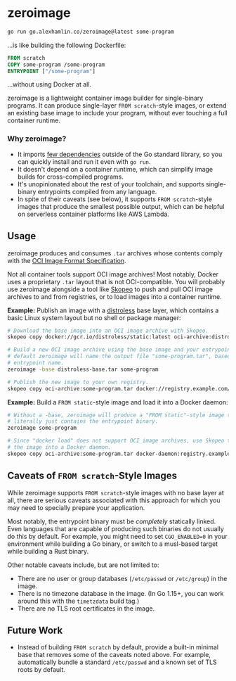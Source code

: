 # zeroimage

```sh
go run go.alexhamlin.co/zeroimage@latest some-program
```

…is like building the following Dockerfile:

```dockerfile
FROM scratch
COPY some-program /some-program
ENTRYPOINT ["/some-program"]
```

…without using Docker at all.

zeroimage is a lightweight container image builder for single-binary programs.
It can produce single-layer `FROM scratch`-style images, or extend an existing
base image to include your program, without ever touching a full container
runtime.

### Why zeroimage?

- It imports [few dependencies][imports] outside of the Go standard library, so
  you can quickly install and run it even with `go run`.
- It doesn't depend on a container runtime, which can simplify image builds for
  cross-compiled programs.
- It's unopinionated about the rest of your toolchain, and supports
  single-binary entrypoints compiled from any language.
- In spite of their caveats (see below), it supports `FROM scratch`-style images
  that produce the smallest possible output, which can be helpful on serverless
  container platforms like AWS Lambda.

[imports]: https://pkg.go.dev/go.alexhamlin.co/zeroimage?tab=imports

## Usage

zeroimage produces and consumes `.tar` archives whose contents comply with the
[OCI Image Format Specification][oci].

Not all container tools support OCI image archives! Most notably, Docker uses a
proprietary `.tar` layout that is not OCI-compatible. You will probably use
zeroimage alongside a tool like [Skopeo][skopeo] to push and pull OCI image
archives to and from registries, or to load images into a container runtime.

**Example:** Publish an image with a [distroless][distroless] base layer, which
contains a basic Linux system layout but no shell or package manager:

```sh
# Download the base image into an OCI image archive with Skopeo.
skopeo copy docker://gcr.io/distroless/static:latest oci-archive:distroless-base.tar

# Build a new OCI image archive using the base image and your entrypoint. By
# default zeroimage will name the output file "some-program.tar", based on the
# entrypoint name.
zeroimage -base distroless-base.tar some-program

# Publish the new image to your own registry.
skopeo copy oci-archive:some-program.tar docker://registry.example.com/some-program:latest
```

**Example:** Build a `FROM static`-style image and load it into a Docker daemon:

```sh
# Without a -base, zeroimage will produce a "FROM static"-style image that
# literally just contains the entrypoint binary.
zeroimage some-program

# Since "docker load" does not support OCI image archives, use Skopeo to load
# the image into a Docker daemon.
skopeo copy oci-archive:some-program.tar docker-daemon:registry.example.com/some-program:latest
```

[oci]: https://github.com/opencontainers/image-spec
[skopeo]: https://github.com/containers/skopeo
[distroless]: https://github.com/GoogleContainerTools/distroless

## Caveats of `FROM scratch`-Style Images

While zeroimage supports `FROM scratch`-style images with no base layer at all,
there are serious caveats associated with this approach for which you may need
to specially prepare your application.

Most notably, the entrypoint binary must be _completely_ statically linked. Even
languages that are capable of producing such binaries do not usually do this by
default. For example, you might need to set `CGO_ENABLED=0` in your environment
while building a Go binary, or switch to a musl-based target while building a
Rust binary.

Other notable caveats include, but are not limited to:

- There are no user or group databases (`/etc/passwd` or `/etc/group`) in the
  image.
- There is no timezone database in the image. (In Go 1.15+, you can work around
  this with the `timetzdata` build tag.)
- There are no TLS root certificates in the image.

## Future Work

- Instead of building `FROM scratch` by default, provide a built-in minimal base
  that removes some of the caveats noted above. For example, automatically
  bundle a standard `/etc/passwd` and a known set of TLS roots by default.
